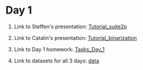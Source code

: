 # Day 1 

1.  Link to Steffen's presentation: <a href="https://github.com/donatolab/biozentrum_block_course/tree/main/Day_1/Tutorial_suite2p.pdf">Tutorial_suite2p</a>


2. Link to Catalin's presentation: <a href="https://github.com/donatolab/biozentrum_block_course/tree/main/Day_1/Tutorial_binarization.pdf">Tutorial_binarization</a>


3. Link to Day 1 homework: <a href="https://github.com/donatolab/biozentrum_block_course/tree/main/Day_1/Tasks_Day_1.pdf">Tasks_Day_1</a>


4. Link to datasets for all 3 days: <a href="https://drive.google.com/drive/folders/1fiyQdL55S3kkAa0EcUj8fpo50o3zhQcy?usp=sharing" target='_blank'>data</a>


